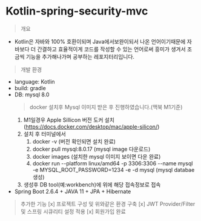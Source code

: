 # Kotlin-spring-security-mvc

>개요
  * Kotlin은 자바와 100% 호환이되며 Java에서보완이되서 나온 언어이기때문에 자바보다 더 간결하고      효율적이게 코드를 작성할 수 있는 언어로써 흥미가 생겨서 조금씩 기능을 추가해나가며 공부하는 레포지터리입니다.

>개발 환경
  *  language: Kotlin
  *  build: gradle
  *  DB: mysql 8.0
     > docker 설치후 Mysql 이미지 받은 후 진행하였습니다.(맥북 M1기준)
      1. M1일경우 Apple Sillicon 버전 도커 설치(https://docs.docker.com/desktop/mac/apple-silicon/) 
      2. 설치 후 터미널에서 
         1. docker -v (버전 확인되면 설치 완료)
         2. docker pull mysql:8.0.17 (mysql image 다운로드)
         3. docker images (설치한 mysql 이미지 보이면 다운 완료)
         4. docker run --platform linux/amd64 -p 3306:3306 --name mysql -e MYSQL_ROOT_PASSWORD=1234 -e -d mysql (mysql databae생성)
      3. 생성후 DB tool(예:workbench)에 위에 해당 접속정보로 접속
  *  Spring Boot 2.6.4 + JAVA 11 + JPA + Hibernate
  
>추가한 기능
[x] 프로젝트 구성 및 위와같은 환경 구축 
[x] JWT Provider/Filter 및 스프링 시큐리티 설정 적용
[x] 회원가입 완료

